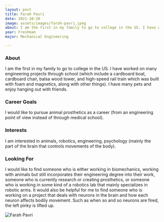 ```yaml
---
layout: post
title: Farah Pavri 
date: 2021-10-20
image: assets/images/farah-pavri.jpeg
about: I am the first in my family to go to college in the US. I have worked on many engineering projects through school (which include a cardboard boat, cardboard chair, balsa wood tower, and high-speed rail train which was built with foam and magnetics, along with other things). I have many pets and enjoy hanging out with friends.
year: Freshman
major: Mechanical Engineering

---
```


### About

I am the first in my family to go to college in the US. I have worked on many engineering projects through school (which include a cardboard boat, cardboard chair, balsa wood tower, and high-speed rail train which was built with foam and magnetics, along with other things). I have many pets and enjoy hanging out with friends.

### Career Goals

I would like to pursue animal prosthetics as a career (from an engineering point of view instead of through medical school).

### Interests

I am interested in animals, robotics, engineering, psychology (mainly the part of the brain that controls movements of the body).

### Looking For

I would like to find someone who is either working in biomechanics, working with animals but still incorporates their engineering degree into their work, someone who is currently research or creating prosthetics, or someone who is working in some kind of a robotics lab that mainly specializes in robotic arms. It would also be helpful for me to find someone who is working on a project that deals with neurons in the brain and how each neuron affects bodily movement. Such as when so and so neurons are fired, the left pinky is lifted up.

<div class="text-center my-5">
    <img src="{ ../assets/images/farah-pavri.jpeg | absolute_url }" alt="Farah Pavri" class="rounded post-img" />
</div>

